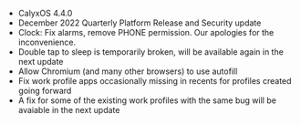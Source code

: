 * CalyxOS 4.4.0
* December 2022 Quarterly Platform Release and Security update
* Clock: Fix alarms, remove PHONE permission. Our apologies for the inconvenience.
* Double tap to sleep is temporarily broken, will be available again in the next update
* Allow Chromium (and many other browsers) to use autofill
* Fix work profile apps occasionally missing in recents for profiles created going forward
* A fix for some of the existing work profiles with the same bug will be avaiable in the next update
